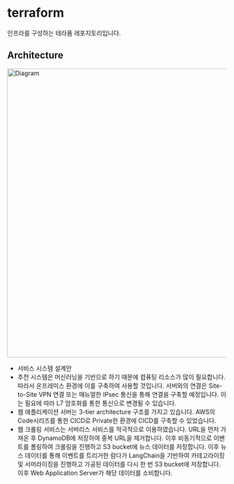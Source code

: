 # terraform
인프라를 구성하는 테라폼 레포지토리입니다.

## Architecture

<img width="663" alt="Diagram" src="https://github.com/NewsFit-jolp/terraform/assets/76674422/7604b085-8dca-459e-973f-916dd6c7bd4c">

- 서비스 시스템 설계안
- 추천 시스템은 머신러닝을 기반으로 하기 때문에 컴퓨팅 리소스가 많이 필요합니다. 따라서 온프레미스 환경에 이를 구축하여 사용할 것입니다. 서버와의 연결은 Site-to-Site VPN 연결 또는 매뉴얼한 IPsec 통신을 통해 연결을 구축할 예정입니다. 이는 필요에 따라 L7 암호화를 통한 통신으로 변경될 수 있습니다.
- 웹 애플리케이션 서버는 3-tier architecture 구조를 가지고 있습니다. AWS의 Code시리즈를 통한 CICD로 Private한 환경에 CICD를 구축할 수 있었습니다.
- 웹 크롤링 서비스는 서버리스 서비스를 적극적으로 이용하였습니다. URL을 먼저 가져온 후 DynamoDB에 저장하여 중복 URL을 제거합니다. 이후 비동기적으로 이벤트를 폴링하여 크롤링을 진행하고 S3 bucket에 뉴스 데이터를 저장합니다. 이후 뉴스 데이터를 통해 이벤트를 트리거한 람다가 LangChain을 기반하여 카테고라이징 및 서머라이징을 진행하고 가공된 데이터를 다시 한 번 S3 bucket에 저장합니다. 이후 Web Application Server가 해당 데이터를 소비합니다.
